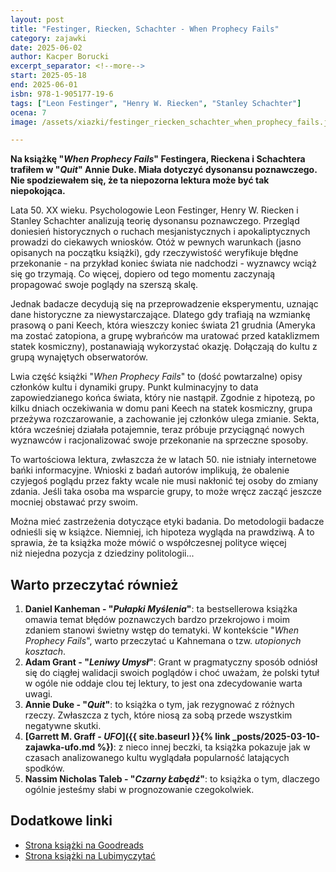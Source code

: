 ```yaml
---
layout: post
title: "Festinger, Riecken, Schachter - When Prophecy Fails"
category: zajawki
date: 2025-06-02
author: Kacper Borucki
excerpt_separator: <!--more-->
start: 2025-05-18
end: 2025-06-01
isbn: 978-1-905177-19-6
tags: ["Leon Festinger", "Henry W. Riecken", "Stanley Schachter"]
ocena: 7
image: /assets/xiazki/festinger_riecken_schachter_when_prophecy_fails.jpg

---
```


**Na książkę "*When Prophecy Fails*" Festingera, Rieckena i Schachtera trafiłem w "*Quit*" Annie Duke. Miała dotyczyć dysonansu poznawczego. Nie spodziewałem się, że ta niepozorna lektura może być tak niepokojąca.**

<!--more-->

Lata 50. XX wieku. Psychologowie Leon Festinger, Henry W. Riecken i Stanley Schachter analizują teorię dysonansu poznawczego. Przegląd doniesień historycznych o ruchach mesjanistycznych i apokaliptycznych prowadzi do ciekawych wniosków. Otóż w pewnych warunkach (jasno opisanych na początku książki), gdy rzeczywistość weryfikuje błędne przekonanie - na przykład koniec świata nie nadchodzi - wyznawcy wciąż się go trzymają. Co więcej, dopiero od tego momentu zaczynają propagować swoje poglądy na szerszą skalę.

Jednak badacze decydują się na przeprowadzenie eksperymentu, uznając dane historyczne za niewystarczające. Dlatego gdy trafiają na wzmiankę prasową o pani Keech, która wieszczy koniec świata 21 grudnia (Ameryka ma zostać zatopiona, a grupę wybrańców ma uratować przed kataklizmem statek kosmiczny), postanawiają wykorzystać okazję. Dołączają do kultu z grupą wynajętych obserwatorów.

Lwia część książki "*When Prophecy Fails*" to (dość powtarzalne) opisy członków kultu i dynamiki grupy. Punkt kulminacyjny to data zapowiedzianego końca świata, który nie nastąpił. Zgodnie z hipotezą, po kilku dniach oczekiwania w domu pani Keech na statek kosmiczny, grupa przeżywa rozczarowanie, a zachowanie jej członków ulega zmianie. Sekta, która wcześniej działała potajemnie, teraz próbuje przyciągnąć nowych wyznawców i racjonalizować swoje przekonanie na sprzeczne sposoby.

To wartościowa lektura, zwłaszcza że w latach 50. nie istniały internetowe bańki informacyjne. Wnioski z badań autorów implikują, że obalenie czyjegoś poglądu przez fakty wcale nie musi nakłonić tej osoby do zmiany zdania. Jeśli taka osoba ma wsparcie grupy, to może wręcz zacząć jeszcze mocniej obstawać przy swoim.

Można mieć zastrzeżenia dotyczące etyki badania. Do metodologii badacze odnieśli się w książce. Niemniej, ich hipoteza wygląda na prawdziwą. A to sprawia, że ta książka może mówić o współczesnej polityce więcej niż niejedna pozycja z dziedziny politologii...

## Warto przeczytać również

1. **Daniel Kanheman - "*Pułapki Myślenia*"**: ta bestsellerowa książka omawia temat błędów poznawczych bardzo przekrojowo i moim zdaniem stanowi świetny wstęp do tematyki. W kontekście "*When Prophecy Fails*", warto przeczytać u Kahnemana o tzw. *utopionych kosztach*.
2. **Adam Grant - "*Leniwy Umysł*"**: Grant w pragmatyczny sposób odniósł się do ciągłej walidacji swoich poglądów i choć uważam, że polski tytuł w ogóle nie oddaje clou tej lektury, to jest ona zdecydowanie warta uwagi.
3. **Annie Duke - "*Quit*"**: to książka o tym, jak rezygnować z różnych rzeczy. Zwłaszcza z tych, które niosą za sobą przede wszystkim negatywne skutki.
4. **[Garrett M. Graff - *UFO*]({{ site.baseurl }}{% link _posts/2025-03-10-zajawka-ufo.md %})**: z nieco innej beczki, ta książka pokazuje jak w czasach analizowanego kultu wyglądała popularność latających spodków.
5. **Nassim Nicholas Taleb - "*Czarny Łabędź*"**: to książka o tym, dlaczego ogólnie jesteśmy słabi w prognozowanie czegokolwiek.

## Dodatkowe linki

- [Strona książki na Goodreads](https://www.goodreads.com/book/show/4250426-when-prophecy-fails)
- [Strona książki na Lubimyczytać](https://lubimyczytac.pl/ksiazka/5194322/when-prophecy-fails)
